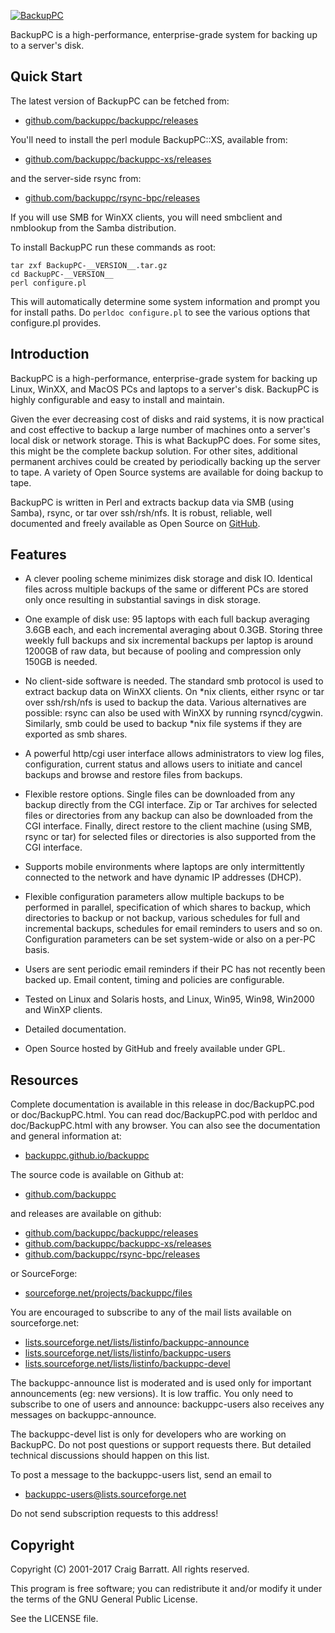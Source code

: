 [![BackupPC](images/logo320.png)](https://backuppc.github.io/backuppc/)

BackupPC is a high-performance, enterprise-grade system for backing up to a server's disk.

## Quick Start

The latest version of BackupPC can be fetched from:

* [github.com/backuppc/backuppc/releases](https://github.com/backuppc/backuppc/releases)

You'll need to install the perl module BackupPC::XS, available from:

* [github.com/backuppc/backuppc-xs/releases](https://github.com/backuppc/backuppc-xs/releases)

and the server-side rsync from:

* [github.com/backuppc/rsync-bpc/releases](https://github.com/backuppc/rsync-bpc/releases)


If you will use SMB for WinXX clients, you will need smbclient and
nmblookup from the Samba distribution.

To install BackupPC run these commands as root:

    tar zxf BackupPC-__VERSION__.tar.gz
    cd BackupPC-__VERSION__
    perl configure.pl

This will automatically determine some system information and prompt you
for install paths. Do `perldoc configure.pl` to see the various options
that configure.pl provides.



## Introduction

BackupPC is a high-performance, enterprise-grade system for backing
up Linux, WinXX, and MacOS PCs and laptops to a server's disk.
BackupPC is highly configurable and easy to install and maintain.

Given the ever decreasing cost of disks and raid systems, it is now
practical and cost effective to backup a large number of machines onto
a server's local disk or network storage. This is what BackupPC does.
For some sites, this might be the complete backup solution. For other
sites, additional permanent archives could be created by periodically
backing up the server to tape. A variety of Open Source systems are
available for doing backup to tape.

BackupPC is written in Perl and extracts backup data via SMB (using Samba),
rsync, or tar over ssh/rsh/nfs. It is robust, reliable, well documented
and freely available as Open Source on [GitHub](https://github.com/backuppc/backuppc/).



## Features

- A clever pooling scheme minimizes disk storage and disk IO. Identical
  files across multiple backups of the same or different PCs are stored
  only once resulting in substantial savings in disk storage.

- One example of disk use: 95 laptops with each full backup averaging
  3.6GB each, and each incremental averaging about 0.3GB. Storing
  three weekly full backups and six incremental backups per laptop
  is around 1200GB of raw data, but because of pooling and compression
  only 150GB is needed.

- No client-side software is needed. The standard smb protocol is used
  to extract backup data on WinXX clients. On *nix clients, either rsync
  or tar over ssh/rsh/nfs is used to backup the data. Various alternatives
  are possible: rsync can also be used with WinXX by running rsyncd/cygwin.
  Similarly, smb could be used to backup *nix file systems if they are
  exported as smb shares.

- A powerful http/cgi user interface allows administrators to view log
  files, configuration, current status and allows users to initiate and
  cancel backups and browse and restore files from backups.

- Flexible restore options. Single files can be downloaded from
  any backup directly from the CGI interface. Zip or Tar archives
  for selected files or directories from any backup can also be
  downloaded from the CGI interface. Finally, direct restore to
  the client machine (using SMB, rsync or tar) for selected files
  or directories is also supported from the CGI interface.

- Supports mobile environments where laptops are only intermittently
  connected to the network and have dynamic IP addresses (DHCP).

- Flexible configuration parameters allow multiple backups to be performed
  in parallel, specification of which shares to backup, which directories
  to backup or not backup, various schedules for full and incremental
  backups, schedules for email reminders to users and so on. Configuration
  parameters can be set system-wide or also on a per-PC basis.

- Users are sent periodic email reminders if their PC has not
  recently been backed up. Email content, timing and policies
  are configurable.

- Tested on Linux and Solaris hosts, and Linux, Win95, Win98, Win2000
  and WinXP clients.

- Detailed documentation.

- Open Source hosted by GitHub and freely available under GPL.



## Resources

Complete documentation is available in this release in doc/BackupPC.pod
or doc/BackupPC.html. You can read doc/BackupPC.pod with perldoc and
doc/BackupPC.html with any browser. You can also see the documentation
and general information at:

* [backuppc.github.io/backuppc](https://backuppc.github.io/backuppc)

The source code is available on Github at:

* [github.com/backuppc](https://github.com/backuppc)

and releases are available on github:

* [github.com/backuppc/backuppc/releases](https://github.com/backuppc/backuppc/releases)
* [github.com/backuppc/backuppc-xs/releases](https://github.com/backuppc/backuppc-xs/releases)
* [github.com/backuppc/rsync-bpc/releases](https://github.com/backuppc/rsync-bpc/releases)

or SourceForge:

* [sourceforge.net/projects/backuppc/files](https://sourceforge.net/projects/backuppc/files)

You are encouraged to subscribe to any of the mail lists available
on sourceforge.net:

* [lists.sourceforge.net/lists/listinfo/backuppc-announce](http://lists.sourceforge.net/lists/listinfo/backuppc-announce)
* [lists.sourceforge.net/lists/listinfo/backuppc-users](http://lists.sourceforge.net/lists/listinfo/backuppc-users)
* [lists.sourceforge.net/lists/listinfo/backuppc-devel](http://lists.sourceforge.net/lists/listinfo/backuppc-devel)

The backuppc-announce list is moderated and is used only for
important announcements (eg: new versions). It is low traffic.
You only need to subscribe to one of users and announce: backuppc-users
also receives any messages on backuppc-announce.

The backuppc-devel list is only for developers who are working on BackupPC.
Do not post questions or support requests there. But detailed technical
discussions should happen on this list.

To post a message to the backuppc-users list, send an email to

* backuppc-users@lists.sourceforge.net

Do not send subscription requests to this address!



## Copyright

Copyright (C) 2001-2017 Craig Barratt. All rights reserved.

This program is free software; you can redistribute it and/or modify it under the terms of the GNU General Public License.

See the LICENSE file.
